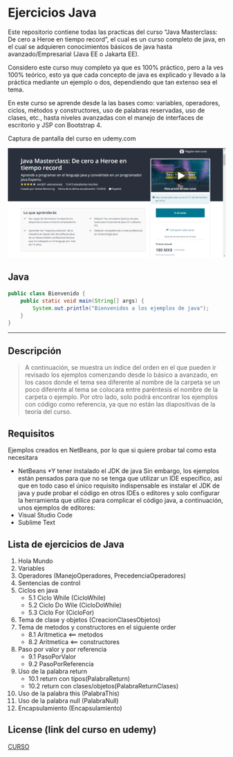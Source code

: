 # Ejercicios Java 
Este repositorio contiene todas las practicas del curso “Java Masterclass: De cero a Heroe en tiempo record”, el cual es un curso completo de java, en el cual se adquieren conocimientos básicos de java hasta avanzado/Empresarial (Java EE o Jakarta EE).

Considero este curso muy completo ya que es 100% práctico, pero a la ves 100% teórico, esto ya que cada concepto de java es explicado y llevado a la práctica mediante un ejemplo o dos, dependiendo que tan extenso sea el tema.

En este curso se aprende desde la las bases como: variables, operadores, ciclos, métodos y constructores, uso de palabras reservadas, uso de clases, etc., hasta niveles avanzadas con el manejo de interfaces de escritorio y JSP con Bootstrap 4.

Captura de pantalla del curso en udemy.com

![](CursoJava.png)

## Java
```java
public class Bienvenido {
	public static void main(String[] args) {
		System.out.println("Bienvenidos a los ejemplos de java");
	}
}
```
---

## Descripción
>A continuación, se muestra un índice del orden en el que pueden ir revisado los ejemplos comenzando desde lo básico a avanzado, en los casos donde el tema sea diferente al nombre de la carpeta se un poco diferente al tema se colocara entre paréntesis el nombre de la carpeta o ejemplo. Por otro lado, solo podrá encontrar los ejemplos con código como referencia, ya que no están las diapositivas de la teoría del curso.

Requisitos
------------

Ejemplos creados en NetBeans, por lo que si quiere probar tal como esta necesitara 
 * NetBeans
 *Y tener instalado el JDK de java
Sin embargo, los ejemplos están pensados para que no se tenga que utilizar un IDE especifico, así que en todo caso el único requisito indispensable es instalar el JDK de java y pude probar el código en otros IDEs o editores y solo configurar la herramienta que utilice para complicar el código java, a continuación, unos ejemplos de editores:
 * Visual Studio Code
 * Sublime Text

## Lista de ejercicios de Java

1. Hola Mundo
2. Variables
3. Operadores (ManejoOperadores, PrecedenciaOperadores)
4. Sentencias de control
5. Ciclos en java
	* 5.1 Ciclo While (CicloWhile)
	* 5.2 Ciclo Do Wile (CicloDoWhile)
	* 5.3 Ciclo For (CicloFor)
6. Tema de clase y objetos (CreacionClasesObjetos)
8. Tema de metodos y constructores en el siguiente order
	- 8.1 Aritmetica <== metodos
	- 8.2 Aritmetica <== constructores
9. Paso por valor y por referencia
	- 9.1 PasoPorValor
	- 9.2 PasoPorReferencia
10. Uso de la palabra return
	- 10.1 return con tipos(PalabraReturn)
	- 10.2 return con clases/objetos(PalabraReturnClases)
11. Uso de la palabra this (PalabraThis)
12. Uso de la palabra null (PalabraNull)
13. Encapsulamiento (Encapsulamiento)




## License (link del curso en udemy)
[CURSO](https://www.udemy.com/java-masterclass-de-cero-a-heroe-en-tiempo-record/)


